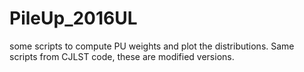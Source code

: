 # PileUp_2016UL

some scripts to compute PU weights and plot the distributions.
Same scripts from CJLST code, these are modified versions.
